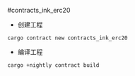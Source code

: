 #contracts_ink_erc20  

* 创建工程  

```shell
cargo contract new contracts_ink_erc20
```  

* 编译工程  

```shell
cargo +nightly contract build 
```